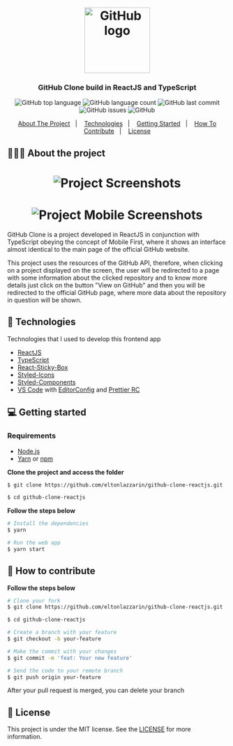 <h1 align="center">
	<img alt="GitHub logo" src="https://github.com/eltonlazzarin/github-clone-reactjs/blob/master/screenshots/github-logo.svg" height="150px" width="150px" />
</h1>

<h3 align="center">
  GitHub Clone build in ReactJS and TypeScript
</h3>

<p align="center">
  <img alt="GitHub top language" src="https://img.shields.io/github/languages/top/eltonlazzarin/github-clone-reactjs">

  <img alt="GitHub language count" src="https://img.shields.io/github/languages/count/eltonlazzarin/github-clone-reactjs">

  <img alt="GitHub last commit" src="https://img.shields.io/github/last-commit/eltonlazzarin/github-clone-reactjs">

  <img alt="GitHub issues" src="https://img.shields.io/github/issues/eltonlazzarin/github-clone-reactjs">

  <img alt="GitHub" src="https://img.shields.io/github/license/eltonlazzarin/github-clone-reactjs">
</p>

<p align="center">
  <a href="#-about-the-project">About The Project</a>&nbsp;&nbsp;&nbsp;|&nbsp;&nbsp;&nbsp;
  <a href="#-technologies">Technologies</a>&nbsp;&nbsp;&nbsp;|&nbsp;&nbsp;&nbsp;
  <a href="#-getting-started">Getting Started</a>&nbsp;&nbsp;&nbsp;|&nbsp;&nbsp;&nbsp;
  <a href="#-how-to-contribute">How To Contribute</a>&nbsp;&nbsp;&nbsp;|&nbsp;&nbsp;&nbsp;
  <a href="#-license">License</a>
</p>

## 👨🏻‍💻 About the project

<h1 align="center">
	<img alt="Project Screenshots" src="https://github.com/eltonlazzarin/github-clone-reactjs/blob/master/screenshots/desktop.gif" />
</h1>

<h1 align="center">
	<img alt="Project Mobile Screenshots" src="https://github.com/eltonlazzarin/github-clone-reactjs/blob/master/screenshots/mobile.png" />
</h1>

<p>GitHub Clone is a project developed in ReactJS in conjunction with TypeScript obeying the concept of Mobile First, where it shows an interface almost identical to the main page of the official GitHub website.

This project uses the resources of the GitHub API, therefore, when clicking on a project displayed on the screen, the user will be redirected to a page with some information about the clicked repository and to know more details just click on the button "View on GitHub" and then you will be redirected to the official GitHub page, where more data about the repository in question will be shown.</p>

## 🚀 Technologies

Technologies that I used to develop this frontend app

- [ReactJS](https://nodejs.org/en)
- [TypeScript](https://www.typescriptlang.org)
- [React-Sticky-Box](https://react-sticky-box.codecks.io)
- [Styled-Icons](https://styled-icons.js.org)
- [Styled-Components](https://styled-components.com)
- [VS Code](https://code.visualstudio.com) with [EditorConfig](https://marketplace.visualstudio.com/items?itemName=EditorConfig.EditorConfig) and [Prettier RC](https://github.com/prettier/prettier)

## 💻 Getting started

### Requirements

- [Node.js](https://nodejs.org/en/)
- [Yarn](https://classic.yarnpkg.com/) or [npm](https://www.npmjs.com/)

**Clone the project and access the folder**

```bash
$ git clone https://github.com/eltonlazzarin/github-clone-reactjs.git

$ cd github-clone-reactjs
```

**Follow the steps below**

```bash
# Install the dependencies
$ yarn

# Run the web app
$ yarn start
```

## 🤔 How to contribute

**Follow the steps below**

```bash
# Clone your fork
$ git clone https://github.com/eltonlazzarin/github-clone-reactjs.git

$ cd github-clone-reactjs

# Create a branch with your feature
$ git checkout -b your-feature

# Make the commit with your changes
$ git commit -m 'feat: Your new feature'

# Send the code to your remote branch
$ git push origin your-feature
```

After your pull request is merged, you can delete your branch

## 📝 License

This project is under the MIT license. See the [LICENSE](https://github.com/eltonlazzarin/github-clone-reactjs/blob/master/LICENSE) for more information.
